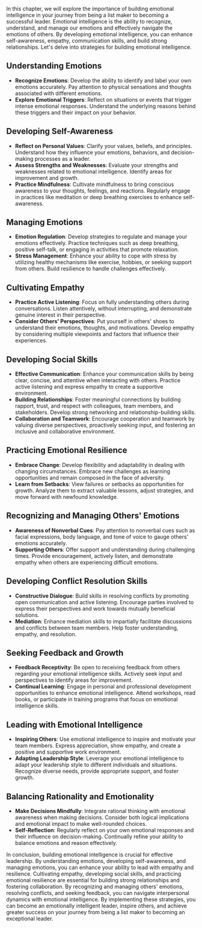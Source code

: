 
In this chapter, we will explore the importance of building emotional intelligence in your journey from being a list maker to becoming a successful leader. Emotional intelligence is the ability to recognize, understand, and manage our emotions and effectively navigate the emotions of others. By developing emotional intelligence, you can enhance self-awareness, empathy, communication skills, and build strong relationships. Let's delve into strategies for building emotional intelligence.

Understanding Emotions
----------------------

* **Recognize Emotions**: Develop the ability to identify and label your own emotions accurately. Pay attention to physical sensations and thoughts associated with different emotions.
* **Explore Emotional Triggers**: Reflect on situations or events that trigger intense emotional responses. Understand the underlying reasons behind these triggers and their impact on your behavior.

Developing Self-Awareness
-------------------------

* **Reflect on Personal Values**: Clarify your values, beliefs, and principles. Understand how they influence your emotions, behaviors, and decision-making processes as a leader.
* **Assess Strengths and Weaknesses**: Evaluate your strengths and weaknesses related to emotional intelligence. Identify areas for improvement and growth.
* **Practice Mindfulness**: Cultivate mindfulness to bring conscious awareness to your thoughts, feelings, and reactions. Regularly engage in practices like meditation or deep breathing exercises to enhance self-awareness.

Managing Emotions
-----------------

* **Emotion Regulation**: Develop strategies to regulate and manage your emotions effectively. Practice techniques such as deep breathing, positive self-talk, or engaging in activities that promote relaxation.
* **Stress Management**: Enhance your ability to cope with stress by utilizing healthy mechanisms like exercise, hobbies, or seeking support from others. Build resilience to handle challenges effectively.

Cultivating Empathy
-------------------

* **Practice Active Listening**: Focus on fully understanding others during conversations. Listen attentively, without interrupting, and demonstrate genuine interest in their perspective.
* **Consider Others' Perspectives**: Put yourself in others' shoes to understand their emotions, thoughts, and motivations. Develop empathy by considering multiple viewpoints and factors that influence their experiences.

Developing Social Skills
------------------------

* **Effective Communication**: Enhance your communication skills by being clear, concise, and attentive when interacting with others. Practice active listening and express empathy to create a supportive environment.
* **Building Relationships**: Foster meaningful connections by building rapport, trust, and respect with colleagues, team members, and stakeholders. Develop strong networking and relationship-building skills.
* **Collaboration and Teamwork**: Encourage cooperation and teamwork by valuing diverse perspectives, proactively seeking input, and fostering an inclusive and collaborative environment.

Practicing Emotional Resilience
-------------------------------

* **Embrace Change**: Develop flexibility and adaptability in dealing with changing circumstances. Embrace new challenges as learning opportunities and remain composed in the face of adversity.
* **Learn from Setbacks**: View failures or setbacks as opportunities for growth. Analyze them to extract valuable lessons, adjust strategies, and move forward with newfound knowledge.

Recognizing and Managing Others' Emotions
-----------------------------------------

* **Awareness of Nonverbal Cues**: Pay attention to nonverbal cues such as facial expressions, body language, and tone of voice to gauge others' emotions accurately.
* **Supporting Others**: Offer support and understanding during challenging times. Provide encouragement, actively listen, and demonstrate empathy when others are experiencing difficult emotions.

Developing Conflict Resolution Skills
-------------------------------------

* **Constructive Dialogue**: Build skills in resolving conflicts by promoting open communication and active listening. Encourage parties involved to express their perspectives and work towards mutually beneficial solutions.
* **Mediation**: Enhance mediation skills to impartially facilitate discussions and conflicts between team members. Help foster understanding, empathy, and resolution.

Seeking Feedback and Growth
---------------------------

* **Feedback Receptivity**: Be open to receiving feedback from others regarding your emotional intelligence skills. Actively seek input and perspectives to identify areas for improvement.
* **Continual Learning**: Engage in personal and professional development opportunities to enhance emotional intelligence. Attend workshops, read books, or participate in training programs that focus on emotional intelligence skills.

Leading with Emotional Intelligence
-----------------------------------

* **Inspiring Others**: Use emotional intelligence to inspire and motivate your team members. Express appreciation, show empathy, and create a positive and supportive work environment.
* **Adapting Leadership Style**: Leverage your emotional intelligence to adapt your leadership style to different individuals and situations. Recognize diverse needs, provide appropriate support, and foster growth.

Balancing Rationality and Emotionality
--------------------------------------

* **Make Decisions Mindfully**: Integrate rational thinking with emotional awareness when making decisions. Consider both logical implications and emotional impact to make well-rounded choices.
* **Self-Reflection**: Regularly reflect on your own emotional responses and their influence on decision-making. Continually refine your ability to balance emotions and reason effectively.

In conclusion, building emotional intelligence is crucial for effective leadership. By understanding emotions, developing self-awareness, and managing emotions, you can enhance your ability to lead with empathy and resilience. Cultivating empathy, developing social skills, and practicing emotional resilience are essential for building strong relationships and fostering collaboration. By recognizing and managing others' emotions, resolving conflicts, and seeking feedback, you can navigate interpersonal dynamics with emotional intelligence. By implementing these strategies, you can become an emotionally intelligent leader, inspire others, and achieve greater success on your journey from being a list maker to becoming an exceptional leader.
